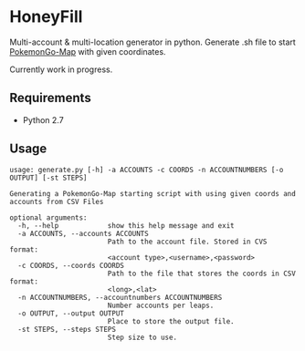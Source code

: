# HoneyFill
Multi-account & multi-location generator in python.
Generate .sh file to start [PokemonGo-Map](https://github.com/PokemonGoMap/PokemonGo-Map) with given coordinates.

Currently work in progress.


## Requirements

* Python 2.7

## Usage

    usage: generate.py [-h] -a ACCOUNTS -c COORDS -n ACCOUNTNUMBERS [-o OUTPUT] [-st STEPS]

    Generating a PokemonGo-Map starting script with using given coords and
    accounts from CSV Files

    optional arguments:
      -h, --help            show this help message and exit
      -a ACCOUNTS, --accounts ACCOUNTS
                            Path to the account file. Stored in CVS format:
                            <account type>,<username>,<password>
      -c COORDS, --coords COORDS
                            Path to the file that stores the coords in CSV format:
                            <long>,<lat>
      -n ACCOUNTNUMBERS, --accountnumbers ACCOUNTNUMBERS
                            Number accounts per leaps.
      -o OUTPUT, --output OUTPUT
                            Place to store the output file.
      -st STEPS, --steps STEPS
                            Step size to use.
